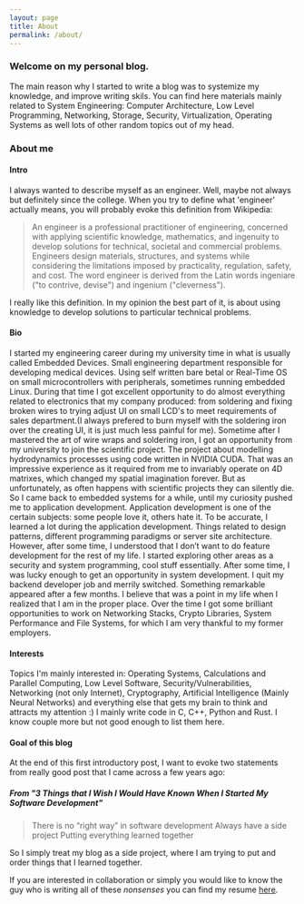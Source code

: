 ```yaml
---
layout: page
title: About
permalink: /about/
---
```


### Welcome on my personal blog.
The main reason why I started to write a blog was to systemize my knowledge, and improve writing skils.
You can find here materials mainly related to System Engineering: Computer Architecture, Low Level Programming, Networking, Storage, Security, Virtualization, Operating Systems as well lots of other random topics out of my head.

<!-- more -->

### About me

#### Intro
I always wanted to describe myself as an engineer. Well, maybe not always but definitely since the college.
When you try to define what 'engineer' actually means, you will probably evoke this definition from Wikipedia:

> An engineer is a professional practitioner of engineering, concerned with applying scientific knowledge, mathematics, and ingenuity to develop solutions for technical, societal and commercial problems. Engineers design materials, structures, and systems while considering the limitations imposed by practicality, regulation, safety, and cost. The word engineer is derived from the Latin words ingeniare ("to contrive, devise") and ingenium ("cleverness").

I really like this definition. In my opinion the best part of it, is about using knowledge to develop solutions to particular technical problems.

#### Bio
I started my engineering career during my university time in what is usually called Embedded Devices. Small engineering department responsible for developing medical devices. Using self written bare betal or Real-Time OS on small microcontrollers with peripherals, sometimes running embedded Linux.
During that time I got excellent opportunity to do almost everything related to electronics that my company produced: from soldering and fixing broken wires to trying adjust UI on small LCD's to meet requirements of sales department.(I always prefered to burn myself with the soldering iron over the creating UI, it is just much less painful for me).
Sometime after I mastered the art of wire wraps and soldering iron, I got an opportunity from my university to join the scientific project. The project about modelling hydrodynamics processes using code written in NVIDIA CUDA. That was an impressive experience as it required from me to invariably operate on 4D matrixes, which changed my spatial imagination forever. But as unfortunately, as often happens with scientific projects they can silently die. So I came back to embedded systems for a while, until my curiosity pushed me to application development.
Application development is one of the certain subjects: some people love it, others hate it.
To be accurate, I learned a lot during the application development. Things related to design patterns, different programming paradigms or server site architecture. However, after some time, I understood that I don’t want to do feature development for the rest of my life. I started exploring other areas as a security and system programming, cool stuff essentially.
After some time, I was lucky enough to get an opportunity in system development. I quit my backend developer job and merrily switched. Something remarkable appeared after a few months. I believe that was a point in my life when I realized that I am in the proper place.
Over the time I got some brilliant opportunities to work on Networking Stacks, Crypto Libraries, System Performance and File Systems, for which I am very thankful to my former employers.

#### Interests
Topics I'm mainly interested in: Operating Systems, Calculations and Parallel Computing, Low Level Software, Security/Vulnerabilities, Networking (not only Internet), Cryptography, Artificial Intelligence (Mainly Neural Networks) and everything else that gets my brain to think and attracts my attention :)
I mainly write code in C, C++, Python and Rust. I know couple more but not good enough to list them here.

#### Goal of this blog
At the end of this first introductory post, I want to evoke two statements from really good post that I came across a few years ago:

##### From "3 Things that I Wish I Would Have Known When I Started My Software Development"
> There is no “right way” in software development 
> Always have a side project
> Putting everything learned together

So I simply treat my blog as a side project, where I am trying to put and order things that I learned together.

If you are interested in collaboration or simply you would like to know the guy who is writing all of these *nonsenses* you can find my resume [here](http://res.cloudinary.com/gotocco/image/upload/v1543875301/res_mgrochow_ricbje.pdf).
